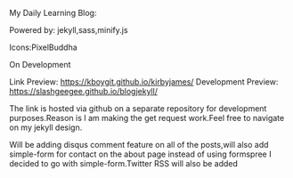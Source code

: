 My Daily Learning Blog:

Powered by: jekyll,sass,minify.js

Icons:PixelBuddha

On Development

Link Preview: https://kboygit.github.io/kirbyjames/
Development Preview: https://slashgeegee.github.io/blogjekyll/

The link is hosted via github on a separate repository for development purposes.Reason is I am making the get request work.Feel free to navigate on my jekyll design.

Will be adding disqus comment feature on all of the posts,will also add  simple-form for contact on the about page instead of using formspree I decided to go with simple-form.Twitter RSS will also be added
